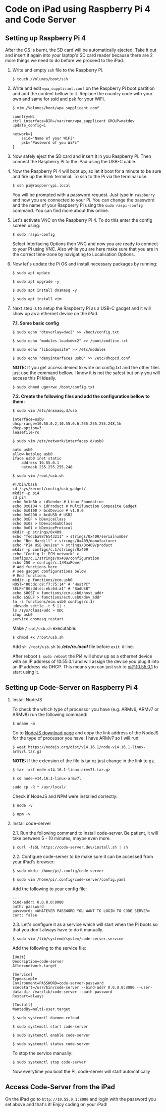 # Code on iPad using Raspberry Pi 4 and Code Server

## Setting up Raspberry Pi 4

After the OS is burnt, the SD card will be automatically ejected. Take it out and insert it again into your laptop's SD card reader because there are 2 more things we need to do before we proceed to the iPad.

1.  Write and empty `ssh` file to the Raspberry Pi.

    `$ touch /Volumes/boot/ssh`

2.  Write and edit `wpa_supplicant.conf` on the Raspberry Pi boot partition and add the content bellow to it. Replace the country code with your own and same for ssid and psk for your WiFi.

    `$ vim /Volumes/boot/wpa_supplicant.conf`

    ```
    country=NL
    ctrl_interface=DIR=/var/run/wpa_supplicant GROUP=netdev
    update_config=1

    network={
        ssid="Name of your WiFi"
        psk="Password of you WiFi"
    }
    ```

3.  Now safely eject the SD card and insert it in you Raspberry Pi. Then connect the Raspberry Pi to the iPad using the USB-C cable.

4.  Now the Raspberry Pi 4 will boot up, so let it boot for a minute to be sure and fire up the Blink terminal. To ssh to the Pi via the terminal use:

    `$ ssh pi@raspberrypi.local`

    You will be prompted with a password request. Just type in `raspberry` and now you are connected to your Pi. You can change the password and the name of your Raspberry Pi using the `sudo raspi-config` command. You can find more about this online.

5.  Let's activate VNC on the Raspberry Pi 4. To do this enter the config screen using:

    `$ sudo raspi-config`

    Select Interfacing Options then VNC and now you are ready to connect to your Pi using VNC.
    Also while you are here make sure that you are in the correct time-zone by navigating to Localisation Options.

6.  Now let's update the Pi OS and install necessary packages by running:

    `$ sudo apt update`

    `$ sudo apt upgrade -y`

    `$ sudo apt install dnsmasq -y`

    `$ sudo apt install vim`

7.  Next step is to setup the Raspberry Pi as a USB-C gadget and it will show up as a ethernet device on the iPad.

    **7.1. Some basic config**

    `$ sudo echo "dtoverlay=dwc2" >> /boot/config.txt`

    `$ sudo echo "modules-load=dwc2" >> /boot/cmdline.txt`

    `$ sudo echo "libcomposite" >> /etc/modules`

    `$ sudo echo "denyinterfaces usb0" >> /etc/dhcpcd.conf`

    **NOTE:** If you get access denied to write on config.txt and the other files just use the command bellow. I know it is not the safest but only you will access this Pi ideally.

    `$ sudo chmod ugo+rwx /boot/config.txt`

    **7.2. Create the following files and add the configuration bellow to them:**

    `$ sudo vim /etc/dnsmasq.d/usb`

    ```
    interface=usb0
    dhcp-range=10.55.0.2,10.55.0.6,255.255.255.248,1h
    dhcp-option=3
    leasefile-ro
    ```

    `$ sudo vim /etc/network/interfaces.d/usb0`

    ```
    auto usb0
    allow-hotplug usb0
    iface usb0 inet static
        address 10.55.0.1
        netmask 255.255.255.248
    ```

    `$ sudo vim /root/usb.sh`

    ```
    #!/bin/bash
    cd /sys/kernel/config/usb_gadget/
    mkdir -p pi4
    cd pi4
    echo 0x1d6b > idVendor # Linux Foundation
    echo 0x0104 > idProduct # Multifunction Composite Gadget
    echo 0x0100 > bcdDevice # v1.0.0
    echo 0x0200 > bcdUSB # USB2
    echo 0xEF > bDeviceClass
    echo 0x02 > bDeviceSubClass
    echo 0x01 > bDeviceProtocol
    mkdir -p strings/0x409
    echo "fedcba9876543211" > strings/0x409/serialnumber
    echo "Ben Hardill" > strings/0x409/manufacturer
    echo "PI4 USB Device" > strings/0x409/product
    mkdir -p configs/c.1/strings/0x409
    echo "Config 1: ECM network" > configs/c.1/strings/0x409/configuration
    echo 250 > configs/c.1/MaxPower
    # Add functions here
    # see gadget configurations below
    # End functions
    mkdir -p functions/ecm.usb0
    HOST="00:dc:c8:f7:75:14" # "HostPC"
    SELF="00:dd:dc:eb:6d:a1" # "BadUSB"
    echo $HOST > functions/ecm.usb0/host_addr
    echo $SELF > functions/ecm.usb0/dev_addr
    ln -s functions/ecm.usb0 configs/c.1/
    udevadm settle -t 5 || :
    ls /sys/class/udc > UDC
    ifup usb0
    service dnsmasq restart
    ```

    Make `/root/usb.sh` executable:

    `$ chmod +x /root/usb.sh`

    Add `sh /root/usb.sh` to **_/etc/rc.local_** file before `exit 0` line.

    After reboot `$ sudo reboot` the Pi4 will show up as a ethernet device with an IP address of 10.55.0.1 and will assign the device you plug it into an IP address via DHCP. This means you can just ssh to pi@10.55.0.1 to start using it.

## Setting up Code-Server on Raspberry Pi 4

1. Install NodeJS

   To check the which type of processor you have (e.g. ARMv6, ARMv7 or ARMv8) run the following command:

   `$ uname -m`

   Go to [NodeJS download page](https://nodejs.org/en/download/) and copy the link address of the NodeJS for the type of processor you have. I have ARMv7 so I will run:

   `$ wget https://nodejs.org/dist/v14.16.1/node-v14.16.1-linux-armv7l.tar.gz`

   **NOTE:** If the extension of the file is tar.xz just change in the link to gz.

   `$ tar -xzf node-v14.16.1-linux-armv7l.tar.gz`

   `$ cd node-v14.16.1-linux-armv7l`

   `sudo cp -R * /usr/local/`

   Check if NodeJS and NPM were installed correctly:

   `$ node -v`

   `$ npm -v`

2. Install code-server

   2.1. Run the following command to install code-server. Be patient, it will take between 5 - 10 minutes, maybe even more.

   `$ curl -fsSL https://code-server.dev/install.sh | sh`

   2.2. Configure code-server to be make sure it can be accessed from your iPad's browser:

   `$ sudo mkdir /home/pi/.config/code-server`

   `$ sudo vim /home/pi/.config/code-server/config.yaml`

   Add the following to your config file:

   ```
   ---
   bind-addr: 0.0.0.0:8080
   auth: password
   password: <WHATEVER PASSWORD YOU WANT TO LOGIN TO CODE SERVER>
   cert: false
   ```

   2.3. Let's configure it as a service which will start when the Pi boots so that you don't always have to do it manually.

   `$ sudo vim /lib/systemd/system/code-server.service`

   Add the following to the service file:

   ```
   [Unit]
   Description=code-server
   After=network.target

   [Service]
   Type=simple
   Environment=PASSWORD=code-server-password
   ExecStart=/usr/bin/code-server --bind-addr 0.0.0.0:8080 --user-data-dir /var/lib/code-server --auth password
   Restart=always

   [Install]
   WantedBy=multi-user.target
   ```

   `$ sudo systemctl daemon-reload`

   `$ sudo systemctl start code-server`

   `$ sudo systemctl enable code-server`

   `$ sudo systemctl status code-server`

   To stop the service manually:

   `$ sudo systemctl stop code-server`

   Now everytime you boot the Pi, code-server will start automatically

## Access Code-Server from the iPad

On the iPad go to `http://10.55.0.1:8080` and login with the password you set above and that's it! Enjoy coding on your iPad!
